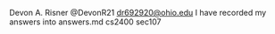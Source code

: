 Devon A. Risner
@DevonR21
dr692920@ohio.edu
I have recorded my answers into answers.md
cs2400 sec107
